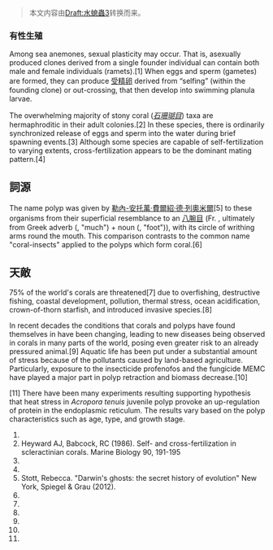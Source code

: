 > 本文内容由[Draft:水螅蟲3](https://zh.wikipedia.org/wiki/Draft:水螅蟲3)转换而来。


### 有性生殖

Among sea anemones, sexual plasticity may occur. That is, asexually produced clones derived from a single founder individual can contain both male and female individuals (ramets).\[1\] When eggs and sperm (gametes) are formed, they can produce [受精卵](../Page/受精卵.md "wikilink") derived from “selfing” (within the founding clone) or out-crossing, that then develop into swimming planula larvae.

The overwhelming majority of stony coral (*[石珊瑚目](../Page/石珊瑚目.md "wikilink")*) taxa are hermaphroditic in their adult colonies.\[2\] In these species, there is ordinarily synchronized release of eggs and sperm into the water during brief spawning events.\[3\] Although some species are capable of self-fertilization to varying extents, cross-fertilization appears to be the dominant mating pattern.\[4\]

## 詞源

The name polyp was given by [勒內-安托萬·費爾紹·德·列奧米爾](../Page/勒内-安托万·费尔绍·德·列奥米尔.md "wikilink")\[5\] to these organisms from their superficial resemblance to an [八腕目](../Page/八腕目.md "wikilink") (Fr. , ultimately from Greek adverb  (, "much") + noun  (, "foot")), with its circle of writhing arms round the mouth. This comparison contrasts to the common name "coral-insects" applied to the polyps which form coral.\[6\]

## 天敵

75% of the world's corals are threatened\[7\] due to overfishing, destructive fishing, coastal development, pollution, thermal stress, ocean acidification, crown-of-thorn starfish, and introduced invasive species.\[8\]

In recent decades the conditions that corals and polyps have found themselves in have been changing, leading to new diseases being observed in corals in many parts of the world, posing even greater risk to an already pressured animal.\[9\] Aquatic life has been put under a substantial amount of stress because of the pollutants caused by land-based agriculture. Particularly, exposure to the insecticide profenofos and the fungicide MEMC have played a major part in polyp retraction and biomass decrease.\[10\]

\[11\] There have been many experiments resulting supporting hypothesis that heat stress in *Acropora tenuis* juvenile polyp provoke an up-regulation of protein in the endoplasmic reticulum. The results vary based on the polyp characteristics such as age, type, and growth stage.

1.
2.  Heyward AJ, Babcock, RC (1986). Self- and cross-fertilization in scleractinian corals. Marine Biology 90, 191-195
3.
4.
5.  Stott, Rebecca. "Darwin's ghosts: the secret history of evolution" New York, Spiegel & Grau (2012).
6.
7.
8.
9.
10.
11.